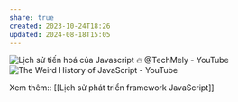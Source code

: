 ```yaml
---
share: true
created: 2023-10-24T18:26
updated: 2024-08-18T15:05
---
```

![Lịch sử tiến hoá của Javascript 🔥 @TechMely - YouTube](https://youtu.be/Q-oYIbbJSrI)
![The Weird History of JavaScript - YouTube](https://youtu.be/Sh6lK57Cuk4)

Xem thêm:: [[Lịch sử phát triển framework JavaScript]]